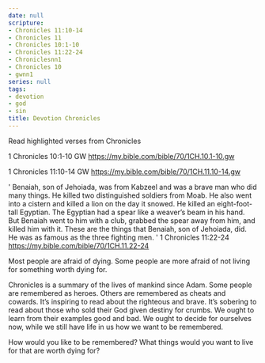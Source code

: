 ```yaml
---
date: null
scripture:
- Chronicles 11:10-14
- Chronicles 11
- Chronicles 10:1-10
- Chronicles 11:22-24
- Chroniclesnn1
- Chronicles 10
- gwnn1
series: null
tags:
- devotion
- god
- sin
title: Devotion Chronicles
---
```



Read highlighted verses from Chronicles

1 Chronicles 10:1-10 GW https://my.bible.com/bible/70/1CH.10.1-10.gw

1 Chronicles 11:10-14 GW https://my.bible.com/bible/70/1CH.11.10-14.gw

' Benaiah, son of Jehoiada, was from Kabzeel and was a brave man who did many things. He killed two distinguished soldiers from Moab. He also went into a cistern and killed a lion on the day it snowed. He killed an eight-foot-tall Egyptian. The Egyptian had a spear like a weaver’s beam in his hand. But Benaiah went to him with a club, grabbed the spear away from him, and killed him with it. These are the things that Benaiah, son of Jehoiada, did. He was as famous as the three fighting men. ' 1 Chronicles 11:22-24 https://my.bible.com/bible/70/1CH.11.22-24

Most people are afraid of dying. Some people are more afraid of not living for something worth dying for.

Chronicles is a summary of the lives of mankind since Adam. Some people are remembered as heroes. Others are remembered as cheats and cowards. It’s inspiring to read about the righteous and brave. It’s sobering to read about those who sold their God given destiny for crumbs. We ought to learn from their examples good and bad. We ought to decide for ourselves now, while we still have life in us how we want to be remembered.

How would you like to be remembered? What things would you want to live for that are worth dying for?